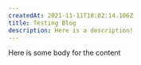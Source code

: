 ```yaml
---
createdAt: 2021-11-11T18:02:14.106Z
title: Testing Blog
description: Here is a description!
---
```

Here is some body for the content